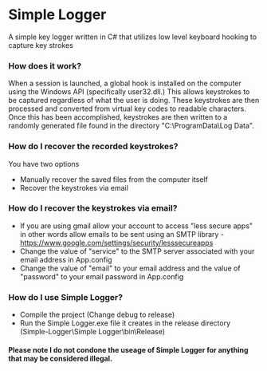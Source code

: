 # Simple Logger
A simple key logger written in C# that utilizes low level keyboard hooking to capture key strokes

### How does it work?
When a session is launched, a global hook is installed on the computer using the Windows API (specifically user32.dll.) This allows keystrokes to be captured regardless of what the user is doing. These keystrokes are then processed and converted from virtual key codes to readable characters. Once this has been accomplished, keystrokes are then written to a randomly generated file found in the directory "C:\ProgramData\Log Data".

### How do I recover the recorded keystrokes?
You have two options
* Manually recover the saved files from the computer itself 
* Recover the keystrokes via email

### How do I recover the keystrokes via email?
* If you are using gmail allow your account to access "less secure apps" in other words allow emails to be sent using an SMTP library - https://www.google.com/settings/security/lesssecureapps
* Change the value of "service" to the SMTP server associated with your email address in App.config
* Change the value of "email" to your email address and the value of "password" to your email password in App.config

### How do I use Simple Logger?
* Compile the project (Change debug to release)
* Run the Simple Logger.exe file it creates in the release directory (Simple-Logger\Simple Logger\bin\Release)

#### Please note I do not condone the useage of Simple Logger for anything that may be considered illegal.
